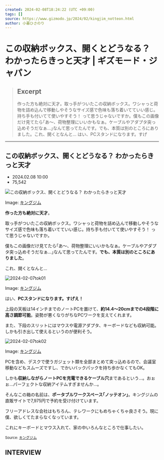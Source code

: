 ```yaml
---
created: 2024-02-08T18:24:22 (UTC +09:00)
tags: []
source: https://www.gizmodo.jp/2024/02/kingjim_notteon.html
author: 小暮ひさのり
---
```


# この収納ボックス、開くとどうなる？ わかったらきっと天才 | ギズモード・ジャパン

> ## Excerpt
> 作った方も絶対に天才。取っ手がついたこの収納ボックス。ワシャっと荷物を詰め込んで移動しやそうなサイズ感で色味も落ち着いてていい感じ。持ち手も付いてて使いやすそう！ って思うじゃないですか。僕もこの画像だけ見てたら｢あ〜、荷物整理にいいかもなぁ。ケーブルやアダプタ突っ込めそうだなぁ…｣なんて思ってたんです。でも、本質は別のところにありました。これ、開くとなんと… はい、PCスタンドになります。すげ

---
## この収納ボックス、開くとどうなる？ わかったらきっと天才

-   2024.02.08 10:00
-   75,542
    

![この収納ボックス、開くとどうなる？ わかったらきっと天才](https://media.loom-app.com/gizmodo/dist/images/2024/02/07/2024-02-07tok00.jpg?w=1280)

Image: [キングジム](https://www.kingjim.co.jp/sp/notteon/)

**作った方も絶対に天才**。

取っ手がついたこの収納ボックス。ワシャっと荷物を詰め込んで移動しやそうなサイズ感で色味も落ち着いてていい感じ。持ち手も付いてて使いやすそう！ って思うじゃないですか。

僕もこの画像だけ見てたら｢あ〜、荷物整理にいいかもなぁ。ケーブルやアダプタ突っ込めそうだなぁ…｣なんて思ってたんです。**でも、本質は別のところにありました**。

これ、開くとなんと…

![2024-02-07tok01](https://media.loom-app.com/gizmodo/dist/images/2024/02/07/2024-02-07tok01.jpg?w=640)

Image: [キングジム](https://www.kingjim.co.jp/sp/notteon/)

はい、**PCスタンドになります。すげえ！**

上段の天板は14インチまでのノートPCを置けて、**約14.4〜20cmまでの4段階に高さ調節可能**。姿勢が悪くなりがちなPCワークを支えてくれます。

また、下段のスリットにはマウスや電源アダプタ、キーボードなども収納可能。しかも引き出して使えるというのが便利そう。

![2024-02-07tok02](https://media.loom-app.com/gizmodo/dist/images/2024/02/07/2024-02-07tok02.jpg?w=640)

Image: [キングジム](https://www.kingjim.co.jp/sp/notteon/)

PCを含め、デスクで使うガジェット類を全部まとめて突っ込めるので、会議室移動などもスムーズですし、でかいバックパックを持ち歩かなくてもOK。

しかも**収納しながらノートPCを充電できるケーブル穴**まであるという…。おぉぉ…パーフェクトな収納アイテムすぎませんか…。

そんなこの箱の名前は、**ポータブルワークスペース｢ノッテオン｣**。キングジムの直販サイトで7,975円で予約を受け付けています。

フリーアドレスな会社はもちろん、テレワークにもめちゃくちゃ良さそう。現に僕、欲しくてたまらなくなっています。

これにキーボードとマウス入れて、家の中いろんなところで仕事したい。

<small>Source: <a href="https://www.kingjim.co.jp/sp/notteon/" target="_blank" data-nodal="">キングジム</a></small>

## INTERVIEW
